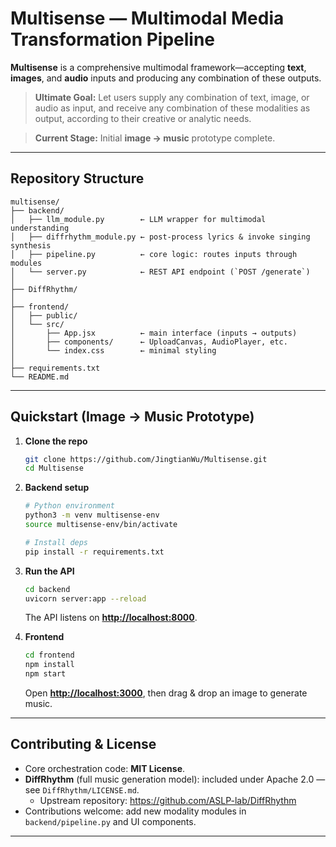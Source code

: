 # Multisense — Multimodal Media Transformation Pipeline

**Multisense** is a comprehensive multimodal framework—accepting **text**, **images**, and **audio** inputs and producing any combination of these outputs.

> **Ultimate Goal:** Let users supply any combination of text, image, or audio as input, and receive any combination of these modalities as output, according to their creative or analytic needs.

> **Current Stage:** Initial **image → music** prototype complete.

---

## Repository Structure

```
multisense/
├── backend/                 
│   ├── llm_module.py        ← LLM wrapper for multimodal understanding
│   ├── diffrhythm_module.py ← post-process lyrics & invoke singing synthesis
│   ├── pipeline.py          ← core logic: routes inputs through modules
│   └── server.py            ← REST API endpoint (`POST /generate`)
│
├── DiffRhythm/              
│
├── frontend/                
│   ├── public/
│   └── src/
│       ├── App.jsx          ← main interface (inputs → outputs)
│       ├── components/      ← UploadCanvas, AudioPlayer, etc.
│       └── index.css        ← minimal styling
│
├── requirements.txt         
└── README.md                
```

---

## Quickstart (Image → Music Prototype)

1. **Clone the repo**

   ```bash
   git clone https://github.com/JingtianWu/Multisense.git
   cd Multisense
   ```

2. **Backend setup**

   ```bash
   # Python environment
   python3 -m venv multisense-env
   source multisense-env/bin/activate

   # Install deps
   pip install -r requirements.txt
   ```

3. **Run the API**

   ```bash
   cd backend
   uvicorn server:app --reload
   ```

   The API listens on **[http://localhost:8000](http://localhost:8000)**.

4. **Frontend**

   ```bash
   cd frontend
   npm install
   npm start
   ```

   Open **[http://localhost:3000](http://localhost:3000)**, then drag & drop an image to generate music.

---

## Contributing & License

- Core orchestration code: **MIT License**.  
- **DiffRhythm** (full music generation model): included under Apache 2.0 — see `DiffRhythm/LICENSE.md`.  
  - Upstream repository: https://github.com/ASLP-lab/DiffRhythm  
- Contributions welcome: add new modality modules in `backend/pipeline.py` and UI components.

---
